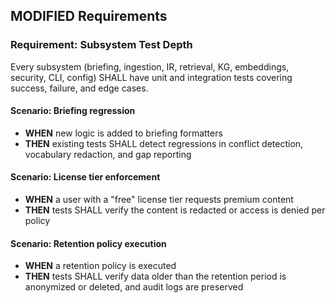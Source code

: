 ## MODIFIED Requirements

### Requirement: Subsystem Test Depth

Every subsystem (briefing, ingestion, IR, retrieval, KG, embeddings, security, CLI, config) SHALL have unit and integration tests covering success, failure, and edge cases.

#### Scenario: Briefing regression

- **WHEN** new logic is added to briefing formatters
- **THEN** existing tests SHALL detect regressions in conflict detection, vocabulary redaction, and gap reporting

#### Scenario: License tier enforcement

- **WHEN** a user with a "free" license tier requests premium content
- **THEN** tests SHALL verify the content is redacted or access is denied per policy

#### Scenario: Retention policy execution

- **WHEN** a retention policy is executed
- **THEN** tests SHALL verify data older than the retention period is anonymized or deleted, and audit logs are preserved
